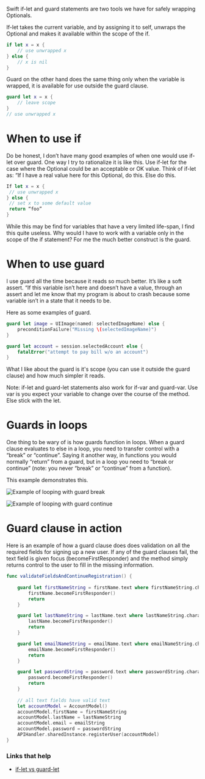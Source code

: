 Swift if-let and guard statements are two tools we have for safely wrapping  Optionals.

If-let takes the current variable, and by assigning it to self, unwraps the Optional and makes it available within the scope of the if.

```swift
if let x = x {
    // use unwrapped x
} else {
    // x is nil
}
```

Guard on the other hand does the same thing only when the variable is wrapped, it is available for use outside the guard clause.

```swift
guard let x = x {
    // leave scope
}
// use unwrapped x
```

# When to use if
Do be honest, I don’t have many good examples of when one would use if-let over guard. One way I try to rationalize it is like this. Use if-let for the case where the Optional could be an acceptable or OK value. Think of if-let as: “If I have a real value here for this Optional, do this. Else do this.

```swift
If let x = x {
 // use unwrapped x
} else {
 // set x to some default value
 return “foo”
}
```

While this may be find for variables that have a very limited life-span, I find this quite useless. Why would I have to work with a variable only in the scope of the if statement? For me the much better construct is the guard.

# When to use guard

I use guard all the time because it reads so much better. It’s like a soft assert. “If this variable isn’t here and doesn’t have a value, through an assert and let me know that my program is about to crash because some variable isn’t in a state that it needs to be.

Here as some examples of guard.

```swift
guard let image = UIImage(named: selectedImageName) else {
    preconditionFailure("Missing \(selectedImageName)")
}

guard let account = session.selectedAccount else { 
    fatalError("attempt to pay bill w/o an account") 
}
```
What I like about the guard is it's scope (you can use it outside the guard clause) and how much simpler it reads.

Note: if-let and guard-let statements also work for if-var and guard-var. Use var is you expect your variable to change over the course of the method. Else stick with the let.

# Guards in loops

One thing to be wary of is how guards function in loops. When a guard clause evaluates to else in a loop, you need to transfer control with a “break” or “continue”. Saying it another way, in functions you would normally “return” from a guard, but in a loop you need to “break or continue” (note: you never “break” or “continue” from a function).

This example demonstrates this.

![Example of looping with guard break](https://github.com/jrasmusson/ios-starter-kit/blob/master/swift/images/guard-break.png)

![Example of looping with guard continue](https://github.com/jrasmusson/ios-starter-kit/blob/master/swift/images/guard-continue.png)



# Guard clause in action

Here is an example of how a guard clause does does validation on all the required fields for signing up a new user. If any of the guard clauses fail, the text field is given focus (becomeFirstResponder) and the method simply returns control to the user to fill in the missing information.

```swift
func validateFieldsAndContinueRegistration() {
    
    guard let firstNameString = firstName.text where firstNameString.characters.count > 0 else {
        firstName.becomeFirstResponder()
        return
    }

    guard let lastNameString = lastName.text where lastNameString.characters.count > 0 else {
        lastName.becomeFirstResponder()
        return
    }

    guard let emailNameString = emailName.text where emailNameString.characters.count > 3 else {
        emailName.becomeFirstResponder()
        return
    }

    guard let passwordString = password.text where passwordString.characters.count > 7 else {
        password.becomeFirstResponder()
        return
    }
    
    // all text fields have valid text
    let accountModel = AccountModel()
    accountModel.firstName = firstNameString
    accountModel.lastName = lastNameString
    accountModel.email = emailString
    accountModel.password = passwordString
    APIHandler.sharedInstance.registerUser(accountModel)
}
```

### Links that help
* [if-let vs guard-let](https://medium.com/@mimicatcodes/unwrapping-optional-values-in-swift-3-0-guard-let-vs-if-let-40a0b05f9e69)
